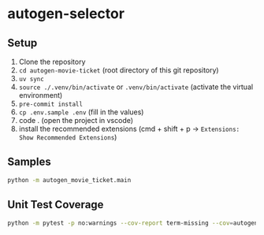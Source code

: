 # autogen-selector


## Setup

1. Clone the repository
1. `cd autogen-movie-ticket` (root directory of this git repository)
1. `uv sync`
1. `source ./.venv/bin/activate` or `.venv/bin/activate` (activate the virtual environment)
1. `pre-commit install`
1. `cp .env.sample .env` (fill in the values)
1. code . (open the project in vscode)
1. install the recommended extensions (cmd + shift + p -> `Extensions: Show Recommended Extensions`)

## Samples

```sh
python -m autogen_movie_ticket.main
```




## Unit Test Coverage

```sh
python -m pytest -p no:warnings --cov-report term-missing --cov=autogen_movie_ticket tests
```
